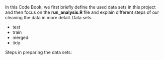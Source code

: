 In this Code Book, we first briefly define the used data sets in this project and then focus on the __run_analysis.R__ file and explain different steps of our cleaning the data in more detail.
Data sets
- test
- train
- merged
- tidy

Steps in preparing the data sets: 

